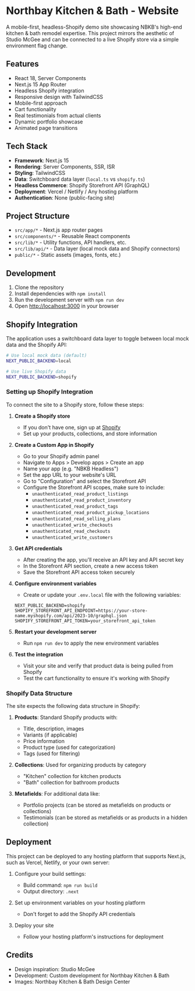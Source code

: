# Northbay Kitchen & Bath - Website

A mobile-first, headless-Shopify demo site showcasing NBKB's high-end kitchen & bath remodel expertise. This project mirrors the aesthetic of Studio McGee and can be connected to a live Shopify store via a simple environment flag change.

## Features

- React 18, Server Components
- Next.js 15 App Router
- Headless Shopify integration
- Responsive design with TailwindCSS
- Mobile-first approach
- Cart functionality
- Real testimonials from actual clients
- Dynamic portfolio showcase
- Animated page transitions

## Tech Stack

- **Framework**: Next.js 15
- **Rendering**: Server Components, SSR, ISR
- **Styling**: TailwindCSS
- **Data**: Switchboard data layer (`local.ts` vs `shopify.ts`)
- **Headless Commerce**: Shopify Storefront API (GraphQL)
- **Deployment**: Vercel / Netlify / Any hosting platform
- **Authentication**: None (public-facing site)

## Project Structure

- `src/app/*` - Next.js app router pages
- `src/components/*` - Reusable React components
- `src/lib/*` - Utility functions, API handlers, etc.
- `src/lib/api/*` - Data layer (local mock data and Shopify connectors)
- `public/*` - Static assets (images, fonts, etc.)

## Development

1. Clone the repository
2. Install dependencies with `npm install`
3. Run the development server with `npm run dev`
4. Open [http://localhost:3000](http://localhost:3000) in your browser

## Shopify Integration

The application uses a switchboard data layer to toggle between local mock data and the Shopify API:

```bash
# Use local mock data (default)
NEXT_PUBLIC_BACKEND=local

# Use live Shopify data
NEXT_PUBLIC_BACKEND=shopify
```

### Setting up Shopify Integration

To connect the site to a Shopify store, follow these steps:

1. **Create a Shopify store**
   - If you don't have one, sign up at [Shopify](https://www.shopify.com/)
   - Set up your products, collections, and store information

2. **Create a Custom App in Shopify**
   - Go to your Shopify admin panel
   - Navigate to Apps > Develop apps > Create an app
   - Name your app (e.g. "NBKB Headless")
   - Set the app URL to your website's URL
   - Go to "Configuration" and select the Storefront API
   - Configure the Storefront API scopes, make sure to include:
     - `unauthenticated_read_product_listings`
     - `unauthenticated_read_product_inventory`
     - `unauthenticated_read_product_tags`
     - `unauthenticated_read_product_pickup_locations`
     - `unauthenticated_read_selling_plans`
     - `unauthenticated_write_checkouts`
     - `unauthenticated_read_checkouts`
     - `unauthenticated_write_customers`

3. **Get API credentials**
   - After creating the app, you'll receive an API key and API secret key
   - In the Storefront API section, create a new access token
   - Save the Storefront API access token securely

4. **Configure environment variables**
   - Create or update your `.env.local` file with the following variables:
   ```
   NEXT_PUBLIC_BACKEND=shopify
   SHOPIFY_STOREFRONT_API_ENDPOINT=https://your-store-name.myshopify.com/api/2023-10/graphql.json
   SHOPIFY_STOREFRONT_API_TOKEN=your_storefront_api_token
   ```

5. **Restart your development server**
   - Run `npm run dev` to apply the new environment variables

6. **Test the integration**
   - Visit your site and verify that product data is being pulled from Shopify
   - Test the cart functionality to ensure it's working with Shopify

### Shopify Data Structure

The site expects the following data structure in Shopify:

1. **Products**: Standard Shopify products with:
   - Title, description, images
   - Variants (if applicable)
   - Price information
   - Product type (used for categorization)
   - Tags (used for filtering)

2. **Collections**: Used for organizing products by category
   - "Kitchen" collection for kitchen products
   - "Bath" collection for bathroom products

3. **Metafields**: For additional data like:
   - Portfolio projects (can be stored as metafields on products or collections)
   - Testimonials (can be stored as metafields or as products in a hidden collection)

## Deployment

This project can be deployed to any hosting platform that supports Next.js, such as Vercel, Netlify, or your own server:

1. Configure your build settings:
   - Build command: `npm run build`
   - Output directory: `.next`

2. Set up environment variables on your hosting platform
   - Don't forget to add the Shopify API credentials

3. Deploy your site
   - Follow your hosting platform's instructions for deployment

## Credits

- Design inspiration: Studio McGee
- Development: Custom development for Northbay Kitchen & Bath
- Images: Northbay Kitchen & Bath Design Center
